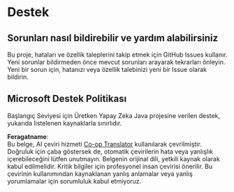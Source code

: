 <!--
CO_OP_TRANSLATOR_METADATA:
{
  "original_hash": "b8ef73cc49dec68e2c885ee9df545129",
  "translation_date": "2025-07-21T17:38:22+00:00",
  "source_file": "SUPPORT.md",
  "language_code": "tr"
}
-->
# Destek

## Sorunları nasıl bildirebilir ve yardım alabilirsiniz  

Bu proje, hataları ve özellik taleplerini takip etmek için GitHub Issues kullanır. Yeni sorunlar bildirmeden önce mevcut sorunları arayarak tekrarları önleyin. Yeni bir sorun için, hatanızı veya özellik talebinizi yeni bir Issue olarak bildirin.

## Microsoft Destek Politikası  

Başlangıç Seviyesi için Üretken Yapay Zeka Java projesine verilen destek, yukarıda listelenen kaynaklarla sınırlıdır.

**Feragatname**:  
Bu belge, AI çeviri hizmeti [Co-op Translator](https://github.com/Azure/co-op-translator) kullanılarak çevrilmiştir. Doğruluk için çaba göstersek de, otomatik çevirilerin hata veya yanlışlık içerebileceğini lütfen unutmayın. Belgenin orijinal dili, yetkili kaynak olarak kabul edilmelidir. Kritik bilgiler için profesyonel insan çevirisi önerilir. Bu çevirinin kullanımından kaynaklanan yanlış anlamalar veya yanlış yorumlamalar için sorumluluk kabul etmiyoruz.